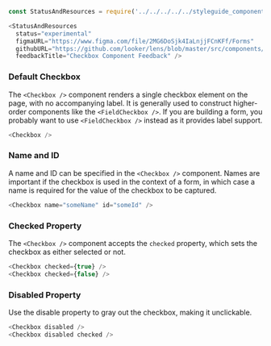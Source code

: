 ```js noeditor
const StatusAndResources = require('../../../../../styleguide_components/StatusAndResources').StatusAndResources;

<StatusAndResources
  status="experimental"
  figmaURL="https://www.figma.com/file/2MG6DoSjk4IaLnjjFCnKFf/Forms"
  githubURL="https://github.com/looker/lens/blob/master/src/components/Form/Inputs/Checkbox.tsx"
  feedbackTitle="Checkbox Component Feedback" />
```

### Default Checkbox

The `<Checkbox />` component renders a single checkbox element on the page, with no accompanying label. It is generally used to construct higher-order components like the `<FieldCheckbox />`. If you are building a form, you probably want to use `<FieldCheckbox />` instead as it provides label support.

```js
<Checkbox />
```

### Name and ID

A name and ID can be specified in the `<Checkbox />` component. Names are important if the checkbox is used in the context of a form, in which case a name is required for the value of the checkbox to be captured.

```js
<Checkbox name="someName" id="someId" />
```

### Checked Property

The `<Checkbox />` component accepts the `checked` property, which sets the checkbox as either selected or not.

```js
<Checkbox checked={true} />
<Checkbox checked={false} />
```

### Disabled Property

Use the disable property to gray out the checkbox, making it unclickable.

```js
<Checkbox disabled />
<Checkbox disabled checked />
```
